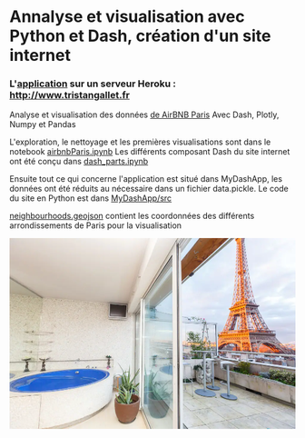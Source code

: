 # Annalyse et visualisation avec Python et Dash, création d'un site internet

### L'[application](http://www.tristangallet.fr) sur un serveur Heroku : http://www.tristangallet.fr

Analyse et visualisation des données [de AirBNB Paris](http://insideairbnb.com/get-the-data)
Avec Dash, Plotly, Numpy et Pandas

L'exploration, le nettoyage et les premières visualisations sont dans le notebook [airbnbParis.ipynb](airbnbParis.ipynb)
Les différents composant Dash du site internet ont été conçu dans [dash_parts.ipynb](dash_parts.ipynb)

Ensuite tout ce qui concerne l'application est situé dans MyDashApp, les données ont été réduits au nécessaire dans un fichier data.pickle.
Le code du site en Python est dans [MyDashApp/src](MyDashApp/src/app.py)

[neighbourhoods.geojson](neighbourhoods.geojson) contient les coordonnées des différents arrondissements de Paris pour la visualisation

![](parisairbnb.webp)
